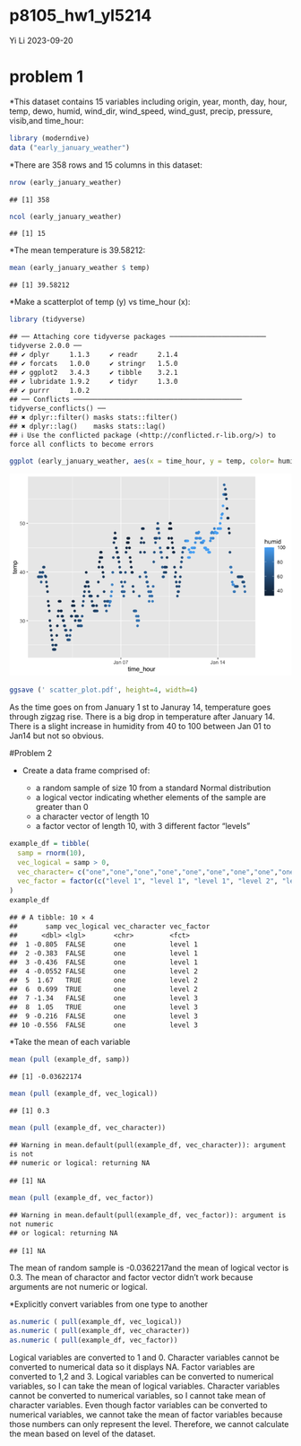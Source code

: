 p8105_hw1_yl5214
================
Yi Li
2023-09-20

# problem 1

\*This dataset contains 15 variables including origin, year, month, day,
hour, temp, dewo, humid, wind_dir, wind_speed, wind_gust, precip,
pressure, visib,and time_hour:

``` r
library (moderndive)
data ("early_january_weather")
```

\*There are 358 rows and 15 columns in this dataset:

``` r
nrow (early_january_weather)
```

    ## [1] 358

``` r
ncol (early_january_weather)
```

    ## [1] 15

\*The mean temperature is 39.58212:

``` r
mean (early_january_weather $ temp)
```

    ## [1] 39.58212

\*Make a scatterplot of temp (y) vs time_hour (x):

``` r
library (tidyverse)
```

    ## ── Attaching core tidyverse packages ──────────────────────── tidyverse 2.0.0 ──
    ## ✔ dplyr     1.1.3     ✔ readr     2.1.4
    ## ✔ forcats   1.0.0     ✔ stringr   1.5.0
    ## ✔ ggplot2   3.4.3     ✔ tibble    3.2.1
    ## ✔ lubridate 1.9.2     ✔ tidyr     1.3.0
    ## ✔ purrr     1.0.2     
    ## ── Conflicts ────────────────────────────────────────── tidyverse_conflicts() ──
    ## ✖ dplyr::filter() masks stats::filter()
    ## ✖ dplyr::lag()    masks stats::lag()
    ## ℹ Use the conflicted package (<http://conflicted.r-lib.org/>) to force all conflicts to become errors

``` r
ggplot (early_january_weather, aes(x = time_hour, y = temp, color= humid)) + geom_point()
```

![](p8105_hw1_yl5214_files/figure-gfm/unnamed-chunk-4-1.png)<!-- -->

``` r
ggsave (' scatter_plot.pdf', height=4, width=4)
```

As the time goes on from January 1 st to Januray 14, temperature goes
through zigzag rise. There is a big drop in temperature after January
14. There is a slight increase in humidity from 40 to 100 between Jan 01
to Jan14 but not so obvious.

\#Problem 2

- Create a data frame comprised of:

  - a random sample of size 10 from a standard Normal distribution
  - a logical vector indicating whether elements of the sample are
    greater than 0
  - a character vector of length 10
  - a factor vector of length 10, with 3 different factor “levels”

``` r
example_df = tibble(
  samp = rnorm(10),
  vec_logical = samp > 0,
  vec_character= c("one","one","one","one","one","one","one","one","one","one"),
  vec_factor = factor(c("level 1", "level 1", "level 1", "level 2", "level 2", "level 2", "level 3", "level 3", "level 3", "level 3"))
)
example_df
```

    ## # A tibble: 10 × 4
    ##       samp vec_logical vec_character vec_factor
    ##      <dbl> <lgl>       <chr>         <fct>     
    ##  1 -0.805  FALSE       one           level 1   
    ##  2 -0.383  FALSE       one           level 1   
    ##  3 -0.436  FALSE       one           level 1   
    ##  4 -0.0552 FALSE       one           level 2   
    ##  5  1.67   TRUE        one           level 2   
    ##  6  0.699  TRUE        one           level 2   
    ##  7 -1.34   FALSE       one           level 3   
    ##  8  1.05   TRUE        one           level 3   
    ##  9 -0.216  FALSE       one           level 3   
    ## 10 -0.556  FALSE       one           level 3

\*Take the mean of each variable

``` r
mean (pull (example_df, samp))
```

    ## [1] -0.03622174

``` r
mean (pull (example_df, vec_logical))
```

    ## [1] 0.3

``` r
mean (pull (example_df, vec_character))
```

    ## Warning in mean.default(pull(example_df, vec_character)): argument is not
    ## numeric or logical: returning NA

    ## [1] NA

``` r
mean (pull (example_df, vec_factor))
```

    ## Warning in mean.default(pull(example_df, vec_factor)): argument is not numeric
    ## or logical: returning NA

    ## [1] NA

The mean of random sample is -0.0362217and the mean of logical vector is
0.3. The mean of charactor and factor vector didn’t work because
arguments are not numeric or logical.

\*Explicitly convert variables from one type to another

``` r
as.numeric ( pull(example_df, vec_logical))
as.numeric ( pull(example_df, vec_character))
as.numeric ( pull(example_df, vec_factor))
```

Logical variables are converted to 1 and 0. Character variables cannot
be converted to numerical data so it displays NA. Factor variables are
converted to 1,2 and 3. Logical variables can be converted to numerical
variables, so I can take the mean of logical variables. Character
variables cannot be converted to numerical variables, so I cannot take
mean of character variables. Even though factor variables can be
converted to numerical variables, we cannot take the mean of factor
variables because those numbers can only represent the level. Therefore,
we cannot calculate the mean based on level of the dataset.

